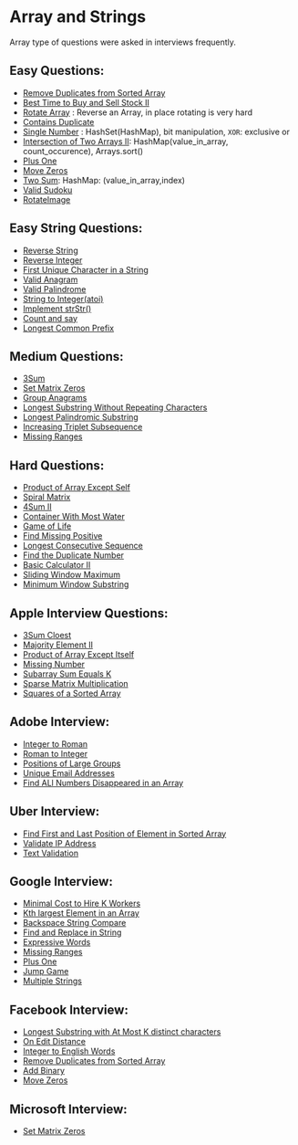 # Array and Strings

Array type of questions were asked in interviews frequently.

## Easy Questions:

+ [Remove Duplicates from Sorted Array](RemoveDuplicates.md)
+ [Best Time to Buy and Sell Stock II](BuySellStock.md)
+ [Rotate Array](./Solution/RotateArray.md) : Reverse an Array, in place rotating is very hard
+ [Contains Duplicate](ContainsDuplicate.md)
+ [Single Number](./Solution/SingleNumber.md) : HashSet(HashMap), bit manipulation, `XOR`: exclusive or
+ [Intersection of Two Arrays II](./Solution/IntersectTwoArrays.md): HashMap(value_in_array, count_occurence), Arrays.sort()
+ [Plus One](PlusOne.md)
+ [Move Zeros](MoveZeros.md)
+ [Two Sum](TwoSum.md): HashMap: (value_in_array,index) 
+ [Valid Sudoku](ValidSudoku.md)
+ [RotateImage](RotateImage.md)

## Easy String Questions:

+ [Reverse String]()
+ [Reverse Integer]()
+ [First Unique Character in a String]()
+ [Valid Anagram]()
+ [Valid Palindrome]()
+ [String to Integer(atoi)]()
+ [Implement strStr()]()
+ [Count and say]()
+ [Longest Common Prefix]()


## Medium Questions:

+ [3Sum]()
+ [Set Matrix Zeros]()
+ [Group Anagrams]()
+ [Longest Substring Without Repeating Characters]()
+ [Longest Palindromic Substring]()
+ [Increasing Triplet Subsequence]()
+ [Missing Ranges]()

## Hard Questions:

+ [Product of Array Except Self]()
+ [Spiral Matrix]()
+ [4Sum II]()
+ [Container With Most Water]()
+ [Game of Life]()
+ [Find Missing Positive]()
+ [Longest Consecutive Sequence]()
+ [Find the Duplicate Number]()
+ [Basic Calculator II]()
+ [Sliding Window Maximum]()
+ [Minimum Window Substring]()

## Apple Interview Questions:

+ [3Sum Cloest]()
+ [Majority Element II]()
+ [Product of Array Except Itself]()
+ [Missing Number]()
+ [Subarray Sum Equals K]()
+ [Sparse Matrix Multiplication]()
+ [Squares of a Sorted Array]()

## Adobe Interview:

+ [Integer to Roman]()
+ [Roman to Integer]()
+ [Positions of Large Groups]()
+ [Unique Email Addresses]()
+ [Find ALl Numbers Disappeared in an Array]()

## Uber Interview:

+ [Find First and Last Position of Element in Sorted Array]()
+ [Validate IP Address]()
+ [Text Validation]()

## Google Interview:

+ [Minimal Cost to Hire K Workers]()
+ [Kth largest Element in an Array]()
+ [Backspace String Compare]()
+ [Find and Replace in String]()
+ [Expressive Words]()
+ [Missing Ranges]()
+ [Plus One]()
+ [Jump Game]()
+ [Multiple Strings]()

## Facebook Interview:

+ [Longest Substring with At Most K distinct characters]()
+ [On Edit Distance]()
+ [Integer to English Words]()
+ [Remove Duplicates from Sorted Array]()
+ [Add Binary]()
+ [Move Zeros]()

## Microsoft Interview:

+ [Set Matrix Zeros]()

